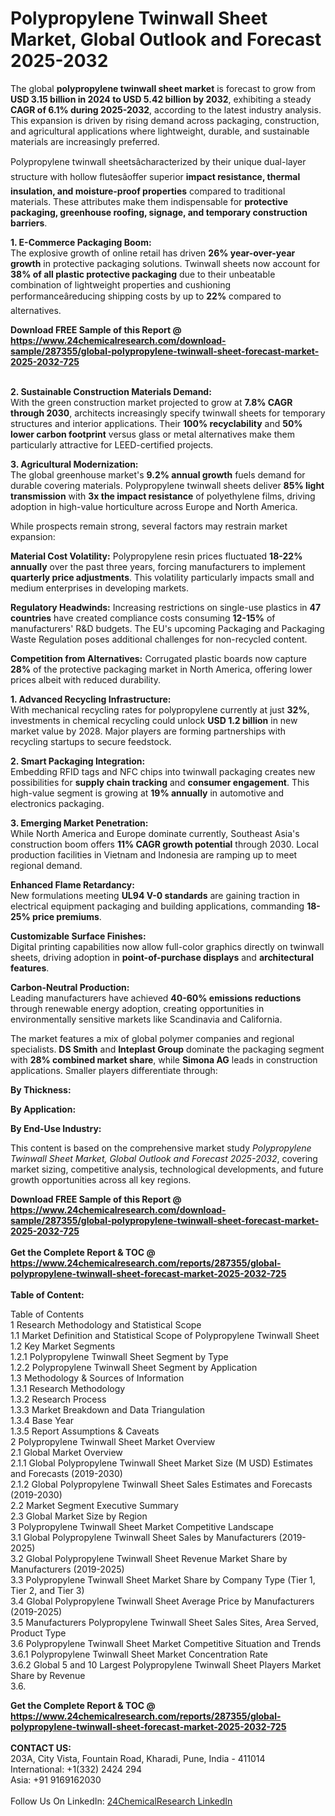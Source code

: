 <h1>Polypropylene Twinwall Sheet Market, Global Outlook and Forecast 2025-2032</h1><p>The global <strong>polypropylene twinwall sheet market</strong> is forecast to grow from <strong>USD 3.15 billion in 2024 to USD 5.42 billion by 2032</strong>, exhibiting a steady <strong>CAGR of 6.1% during 2025-2032</strong>, according to the latest industry analysis. This expansion is driven by rising demand across packaging, construction, and agricultural applications where lightweight, durable, and sustainable materials are increasingly preferred.</p><p>Polypropylene twinwall sheetsâcharacterized by their unique dual-layer structure with hollow flutesâoffer superior <strong>impact resistance, thermal insulation, and moisture-proof properties</strong> compared to traditional materials. These attributes make them indispensable for <strong>protective packaging, greenhouse roofing, signage, and temporary construction barriers</strong>.</p><p><strong>1. E-Commerce Packaging Boom:</strong><br>
The explosive growth of online retail has driven <strong>26% year-over-year growth</strong> in protective packaging solutions. Twinwall sheets now account for <strong>38% of all plastic protective packaging</strong> due to their unbeatable combination of lightweight properties and cushioning performanceâreducing shipping costs by up to <strong>22%</strong> compared to alternatives.</p><div><b>Download FREE Sample of this Report @ 
            <a href="https://www.24chemicalresearch.com/download-sample/287355/global-polypropylene-twinwall-sheet-forecast-market-2025-2032-725">
            https://www.24chemicalresearch.com/download-sample/287355/global-polypropylene-twinwall-sheet-forecast-market-2025-2032-725</a></b></div><br><p><strong>2. Sustainable Construction Materials Demand:</strong><br>
With the green construction market projected to grow at <strong>7.8% CAGR through 2030</strong>, architects increasingly specify twinwall sheets for temporary structures and interior applications. Their <strong>100% recyclability</strong> and <strong>50% lower carbon footprint</strong> versus glass or metal alternatives make them particularly attractive for LEED-certified projects.</p><p><strong>3. Agricultural Modernization:</strong><br>
The global greenhouse market's <strong>9.2% annual growth</strong> fuels demand for durable covering materials. Polypropylene twinwall sheets deliver <strong>85% light transmission</strong> with <strong>3x the impact resistance</strong> of polyethylene films, driving adoption in high-value horticulture across Europe and North America.</p><p>While prospects remain strong, several factors may restrain market expansion:</p><p><strong>Material Cost Volatility:</strong> Polypropylene resin prices fluctuated <strong>18-22% annually</strong> over the past three years, forcing manufacturers to implement <strong>quarterly price adjustments</strong>. This volatility particularly impacts small and medium enterprises in developing markets.</p><p><strong>Regulatory Headwinds:</strong> Increasing restrictions on single-use plastics in <strong>47 countries</strong> have created compliance costs consuming <strong>12-15%</strong> of manufacturers' R&amp;D budgets. The EU's upcoming Packaging and Packaging Waste Regulation poses additional challenges for non-recycled content.</p><p><strong>Competition from Alternatives:</strong> Corrugated plastic boards now capture <strong>28%</strong> of the protective packaging market in North America, offering lower prices albeit with reduced durability.</p><p><strong>1. Advanced Recycling Infrastructure:</strong><br>
With mechanical recycling rates for polypropylene currently at just <strong>32%</strong>, investments in chemical recycling could unlock <strong>USD 1.2 billion</strong> in new market value by 2028. Major players are forming partnerships with recycling startups to secure feedstock.</p><p><strong>2. Smart Packaging Integration:</strong><br>
Embedding RFID tags and NFC chips into twinwall packaging creates new possibilities for <strong>supply chain tracking</strong> and <strong>consumer engagement</strong>. This high-value segment is growing at <strong>19% annually</strong> in automotive and electronics packaging.</p><p><strong>3. Emerging Market Penetration:</strong><br>
While North America and Europe dominate currently, Southeast Asia's construction boom offers <strong>11% CAGR growth potential</strong> through 2030. Local production facilities in Vietnam and Indonesia are ramping up to meet regional demand.</p><p><strong>Enhanced Flame Retardancy:</strong><br>
	New formulations meeting <strong>UL94 V-0 standards</strong> are gaining traction in electrical equipment packaging and building applications, commanding <strong>18-25% price premiums</strong>.</p><p><strong>Customizable Surface Finishes:</strong><br>
	Digital printing capabilities now allow full-color graphics directly on twinwall sheets, driving adoption in <strong>point-of-purchase displays</strong> and <strong>architectural features</strong>.</p><p><strong>Carbon-Neutral Production:</strong><br>
	Leading manufacturers have achieved <strong>40-60% emissions reductions</strong> through renewable energy adoption, creating opportunities in environmentally sensitive markets like Scandinavia and California.</p><p>The market features a mix of global polymer companies and regional specialists. <strong>DS Smith</strong> and <strong>Inteplast Group</strong> dominate the packaging segment with <strong>28% combined market share</strong>, while <strong>Simona AG</strong> leads in construction applications. Smaller players differentiate through:</p><p><strong>By Thickness:</strong></p><p><strong>By Application:</strong></p><p><strong>By End-Use Industry:</strong></p><p>This content is based on the comprehensive market study <em>Polypropylene Twinwall Sheet Market, Global Outlook and Forecast 2025-2032</em>, covering market sizing, competitive analysis, technological developments, and future growth opportunities across all key regions.</p><div><b>Download FREE Sample of this Report @ 
            <a href="https://www.24chemicalresearch.com/download-sample/287355/global-polypropylene-twinwall-sheet-forecast-market-2025-2032-725">
            https://www.24chemicalresearch.com/download-sample/287355/global-polypropylene-twinwall-sheet-forecast-market-2025-2032-725</a></b></div><br><div><b>Get the Complete Report & TOC @ 
            <a href="https://www.24chemicalresearch.com/reports/287355/global-polypropylene-twinwall-sheet-forecast-market-2025-2032-725">
            https://www.24chemicalresearch.com/reports/287355/global-polypropylene-twinwall-sheet-forecast-market-2025-2032-725</a></b></div><br>
            <b>Table of Content:</b><p>Table of Contents<br />
1 Research Methodology and Statistical Scope<br />
1.1 Market Definition and Statistical Scope of Polypropylene Twinwall Sheet<br />
1.2 Key Market Segments<br />
1.2.1 Polypropylene Twinwall Sheet Segment by Type<br />
1.2.2 Polypropylene Twinwall Sheet Segment by Application<br />
1.3 Methodology & Sources of Information<br />
1.3.1 Research Methodology<br />
1.3.2 Research Process<br />
1.3.3 Market Breakdown and Data Triangulation<br />
1.3.4 Base Year<br />
1.3.5 Report Assumptions & Caveats<br />
2 Polypropylene Twinwall Sheet Market Overview<br />
2.1 Global Market Overview<br />
2.1.1 Global Polypropylene Twinwall Sheet Market Size (M USD) Estimates and Forecasts (2019-2030)<br />
2.1.2 Global Polypropylene Twinwall Sheet Sales Estimates and Forecasts (2019-2030)<br />
2.2 Market Segment Executive Summary<br />
2.3 Global Market Size by Region<br />
3 Polypropylene Twinwall Sheet Market Competitive Landscape<br />
3.1 Global Polypropylene Twinwall Sheet Sales by Manufacturers (2019-2025)<br />
3.2 Global Polypropylene Twinwall Sheet Revenue Market Share by Manufacturers (2019-2025)<br />
3.3 Polypropylene Twinwall Sheet Market Share by Company Type (Tier 1, Tier 2, and Tier 3)<br />
3.4 Global Polypropylene Twinwall Sheet Average Price by Manufacturers (2019-2025)<br />
3.5 Manufacturers Polypropylene Twinwall Sheet Sales Sites, Area Served, Product Type<br />
3.6 Polypropylene Twinwall Sheet Market Competitive Situation and Trends<br />
3.6.1 Polypropylene Twinwall Sheet Market Concentration Rate<br />
3.6.2 Global 5 and 10 Largest Polypropylene Twinwall Sheet Players Market Share by Revenue<br />
3.6.</p><div><b>Get the Complete Report & TOC @ 
            <a href="https://www.24chemicalresearch.com/reports/287355/global-polypropylene-twinwall-sheet-forecast-market-2025-2032-725">
            https://www.24chemicalresearch.com/reports/287355/global-polypropylene-twinwall-sheet-forecast-market-2025-2032-725</a></b></div><br><b>CONTACT US:</b><br>
            203A, City Vista, Fountain Road, Kharadi, Pune, India - 411014<br>
            International: +1(332) 2424 294<br>
            Asia: +91 9169162030 <br><br>
            Follow Us On LinkedIn: <a href="https://www.linkedin.com/company/24chemicalresearch/">24ChemicalResearch LinkedIn</a>